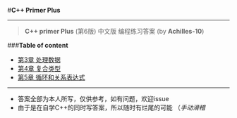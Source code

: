 #**C++ Primer Plus**
***

> **C++ primer Plus** (第6版) 中文版 编程练习答案
(by **Achilles-10**)

###**Table of content**

- [ 第3章 处理数据 ](https://github.com/Achilles-10/Cpp_program/tree/master/Cpp%20primer%20plus/code/3)
- [ 第4章 复合类型 ](https://github.com/Achilles-10/Cpp_program/tree/master/Cpp%20primer%20plus/code/4)
- [ 第5章 循环和关系表达式 ](https://github.com/Achilles-10/Cpp_program/tree/master/Cpp%20primer%20plus/code/5)



---
- 答案全部为本人所写，仅供参考，如有问题，欢迎issue
- 由于是在自学C++的同时写答案，所以随时有烂尾的可能 （*手动滑稽*
